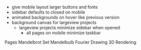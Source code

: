 - give mobile layout larger buttons and fonts
- sidebar defaults to closed on mobile
- animated backgrounds on hover like previous version
- background canvas for largeview projects
    - largeview projects minimize sidebar when opened
        - all pages on mobile minimize taskbar


Pages
    Mandelbrot Set
    Mandelbulb
    Fourier Drawing
    3D Rendering
